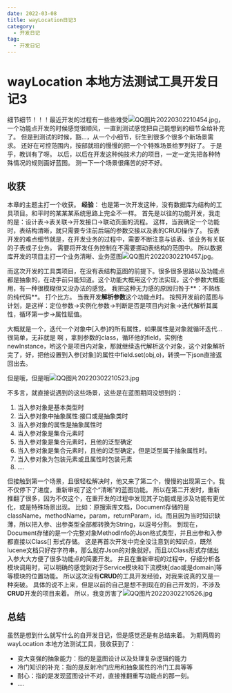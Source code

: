 ```yaml
---
date: 2022-03-08
title: wayLocation日记3
category: 
  - 开发日记
tag:
  - 开发日记
---
```

# wayLocation 本地方法测试工具开发日记3
细节细节！！！最近开发的过程有一些些难受![QQ图片20220302210454.jpg](https://leyunone-img.oss-cn-hangzhou.aliyuncs.com/image/2022-03-08/QQ图片20220302210454.jpg)，一个功能点开发的时候感觉很顺风，一直到测试感觉把自己能想到的细节全给补充了。
但是到测试的时候，豁...，从一个小细节，衍生到很多个很多个新场景需求。
还好在可控范围内，按部就班的慢慢的把一个个特殊场景给罗列好了。
于是乎，教训有了呀。
以后，以后在开发这种纯技术力的项目，一定一定先把各种特殊情况的规则画好蓝图。
测一下一个场景很痛苦的好不好。

## 收获
本章的主题主打一个收获。
**经验**：
也是第一次开发这种，没有数据库为结构的工具项目。和平时的某某某系统思路上完全不一样。
首先是以往的功能开发，我走的是：设计表->表关联->开发接口->联动页面的流程。
这样，当我确定一个功能时，表结构清晰，就只需要专注前后端的参数交接以及表的CRUD操作了。
按表开发的难点细节就是，在开发业务的过程中，需要不断注意与该表、该业务有关联的子表或子业务。
需要将开发任务控制在不需要挪动表结构的范围中。
所以数据库开发的项目主打一个业务清晰、业务蓝图![QQ图片20220302210457.jpg](https://leyunone-img.oss-cn-hangzhou.aliyuncs.com/image/2022-03-08/QQ图片20220302210457.jpg)。

而这次开发的工具类项目，在没有表结构蓝图的前提下。很多很多思路以及功能点都是抽象的，在动手前只能知道。这个功能大概用这个方法实现，这个参数大概能用，有一种很模糊但又没办法的感觉。
我把这种无力感的原因归咎于**：不熟练的纯代码**。
打个比方。
当我开发**解析参数**这个功能点时。
按照开发前的蓝图与计划，是这样：定位参数->实例化参数->判断是否是项目内对象->迭代解析其属性，循环第一步->属性赋值。

大概就是一个，迭代一个对象中[入参]的所有属性，如果属性是对象就循环迭代...
很简单，无非就是 啊 ，拿到参数的class，循环他的field，实例他newInstance，哟这个是项目内对象，那就继续迭代解析这个对象，这个对象解析完了，好，把他设置到入参[对象]的属性中field.set(obj,o)，转换一下json直接返回出去。

但是哦，但是哦![QQ图片20220302210523.jpg](https://leyunone-img.oss-cn-hangzhou.aliyuncs.com/image/2022-03-08/QQ图片20220302210523.jpg)

不多言，就直接说遇到的这些场景，这些是在蓝图期间没想到的：
1. 当入参对象是基本类型时
2. 当入参对象中抽象属性:接口或是抽象类时
3. 当入参对象的属性是抽象属性时
4. 当入参对象是集合元素时
5. 当入参对象是集合元素时，且他的泛型确定
6. 当入参对象是集合元素时，且他的泛型确定，但是泛型属于抽象属性时。
7. 当入参对象为包装元素或且属性时包装元素
8. ....

但接触到第一个场景，且很轻松解决时，他又来了第二个，慢慢的出现第三个。我不仅停下了进度，重新审视了这个“清晰”的蓝图功能。
所以在第二开发时，重新推翻了很多，因为不仅这个，在重开发的过程中发现其子功能或是涉及功能有更优化，或是特殊场景出现。
比如：原搜索库文档，Document存储的是className，methodName，param，returnParam，id。而且因为当时知识缺薄，所以把入参、出参类型全部都转换为String，以逗号分割。
到现在，Document存储的是一个完整对象MethodInfo的Json格式类型，并且出参和入参都直接以Class[] 形式存储。
这是再首次开发中完全没注意到的知识点，既然lucene文档只好存字符串，那么就存Json的对象就好。而且以Class形式存储出入参大大方便了很多功能点的简要开发。
并且在重新审视的过程中，仔细分析各模块调用时，可以明确的感觉到对于Service模块和下流模块[dao或是domain]等等模块的位置功能。
所以这次没有**CRUD**的工具开发经验，对我来说真的又是一种突破。
具体的说不上来，但是以前的自己是想不到现在的自己开发的，不涉及**CRUD**开发的项目来着。
所以，我变厉害了![QQ图片20220302210526.jpg](https://leyunone-img.oss-cn-hangzhou.aliyuncs.com/image/2022-03-08/QQ图片20220302210526.jpg)

## 总结

虽然是想到什么就写什么的自开发日记，但是感觉还是有总结来着。
为期两周的wayLocation 本地方法测试工具，我收获到了：
- 变大变强的抽象能力：指的是蓝图设计以及处理复杂逻辑的能力
- 冷门知识的补充：指的是反射冷门应用和抽象属性的冷门工具等等
- 耐心：指的是发现蓝图设计不对，直接推翻重写功能点的那一刻。
- ....
